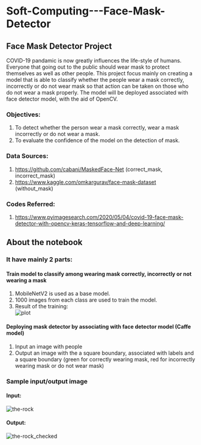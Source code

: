 # Soft-Computing---Face-Mask-Detector

## Face Mask Detector Project
COVID-19 pandamic is now greatly influences the life-style of humans. Everyone that going out to the public should wear mask to protect themselves as well as other people. This project focus mainly on creating a model that is able to classify whether the people wear a mask correctly, incorrectly or do not wear mask so that action can be taken on those who do not wear a mask properly. The model will be deployed associated with face detector model, with the aid of OpenCV.

### Objectives: 
1. To detect whether the person wear a mask correctly, wear a mask incorrectly or do not wear a mask.
2. To evaluate the confidence of the model on the detection of mask.

### Data Sources:
1. https://github.com/cabani/MaskedFace-Net (correct_mask, incorrect_mask)
2. https://www.kaggle.com/omkargurav/face-mask-dataset (without_mask)

### Codes Referred:
1. https://www.pyimagesearch.com/2020/05/04/covid-19-face-mask-detector-with-opencv-keras-tensorflow-and-deep-learning/

## About the notebook

### It have mainly 2 parts:
#### Train model to classify among wearing mask correctly, incorrectly or not wearing a mask
1. MobileNetV2 is used as a base model.
2. 1000 images from each class are used to train the model.
3. Result of the training: <br>
![plot](https://user-images.githubusercontent.com/47239545/120218868-ef2ea480-c26c-11eb-9516-3182c9ef794d.png)

#### Deploying mask detector by associating with face detector model (Caffe model)
1. Input an image with people
2. Output an image with the a square boundary, associated with labels and a square boundary (green for correctly wearing mask, red for incorrectly wearing mask or do not wear mask)

### Sample input/output image
#### Input:
![the-rock](https://user-images.githubusercontent.com/47239545/120218796-d7572080-c26c-11eb-9ee4-8c74b7917c8d.jpg)

#### Output:
![the-rock_checked](https://user-images.githubusercontent.com/47239545/120218794-d58d5d00-c26c-11eb-97fc-c1680d4b1a99.jpg)





